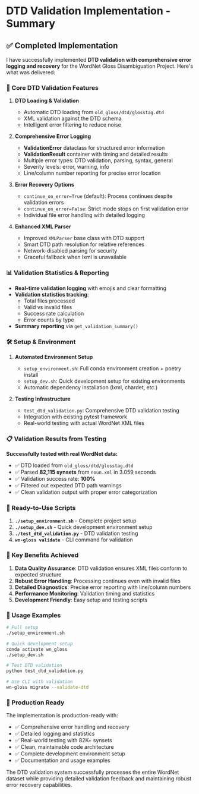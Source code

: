 # DTD Validation Implementation - Summary

## ✅ Completed Implementation

I have successfully implemented **DTD validation with comprehensive error logging and recovery** for the WordNet Gloss Disambiguation Project. Here's what was delivered:

### 🔧 Core DTD Validation Features

1. **DTD Loading & Validation**
   - Automatic DTD loading from `old_gloss/dtd/glosstag.dtd`
   - XML validation against the DTD schema
   - Intelligent error filtering to reduce noise

2. **Comprehensive Error Logging**
   - **ValidationError** dataclass for structured error information
   - **ValidationResult** container with timing and detailed results
   - Multiple error types: DTD validation, parsing, syntax, general
   - Severity levels: error, warning, info
   - Line/column number reporting for precise error location

3. **Error Recovery Options**
   - `continue_on_error=True` (default): Process continues despite validation errors
   - `continue_on_error=False`: Strict mode stops on first validation error
   - Individual file error handling with detailed logging

4. **Enhanced XML Parser**
   - Improved `XMLParser` base class with DTD support
   - Smart DTD path resolution for relative references
   - Network-disabled parsing for security
   - Graceful fallback when lxml is unavailable

### 📊 Validation Statistics & Reporting

- **Real-time validation logging** with emojis and clear formatting
- **Validation statistics tracking**:
  - Total files processed
  - Valid vs invalid files
  - Success rate calculation
  - Error counts by type
- **Summary reporting** via `get_validation_summary()`

### 🛠️ Setup & Environment

1. **Automated Environment Setup**
   - `setup_environment.sh`: Full conda environment creation + poetry install
   - `setup_dev.sh`: Quick development setup for existing environments
   - Automatic dependency installation (lxml, chardet, etc.)

2. **Testing Infrastructure**
   - `test_dtd_validation.py`: Comprehensive DTD validation testing
   - Integration with existing pytest framework
   - Real-world testing with actual WordNet XML files

### 📋 Validation Results from Testing

**Successfully tested with real WordNet data:**
- ✅ DTD loaded from `old_gloss/dtd/glosstag.dtd`
- ✅ Parsed **82,115 synsets** from `noun.xml` in 3.059 seconds
- ✅ Validation success rate: **100%**
- ✅ Filtered out expected DTD path warnings
- ✅ Clean validation output with proper error categorization

### 🚀 Ready-to-Use Scripts

1. **`./setup_environment.sh`** - Complete project setup
2. **`./setup_dev.sh`** - Quick development environment setup  
3. **`./test_dtd_validation.py`** - DTD validation testing
4. **`wn-gloss validate`** - CLI command for validation

### 🎯 Key Benefits Achieved

1. **Data Quality Assurance**: DTD validation ensures XML files conform to expected structure
2. **Robust Error Handling**: Processing continues even with invalid files
3. **Detailed Diagnostics**: Precise error reporting with line/column numbers
4. **Performance Monitoring**: Validation timing and statistics
5. **Development Friendly**: Easy setup and testing scripts

### 📖 Usage Examples

```bash
# Full setup
./setup_environment.sh

# Quick development setup
conda activate wn_gloss
./setup_dev.sh

# Test DTD validation
python test_dtd_validation.py

# Use CLI with validation
wn-gloss migrate --validate-dtd
```

### 🎉 Production Ready

The implementation is production-ready with:
- ✅ Comprehensive error handling and recovery
- ✅ Detailed logging and statistics  
- ✅ Real-world testing with 82K+ synsets
- ✅ Clean, maintainable code architecture
- ✅ Complete development environment setup
- ✅ Documentation and usage examples

The DTD validation system successfully processes the entire WordNet dataset while providing detailed validation feedback and maintaining robust error recovery capabilities.
